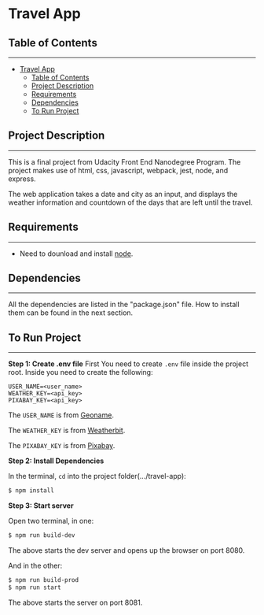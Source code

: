 # Travel App

## Table of Contents

---

- [Travel App](#travel-app)
  - [Table of Contents](#table-of-contents)
  - [Project Description](#project-description)
  - [Requirements](#requirements)
  - [Dependencies](#dependencies)
  - [To Run Project](#to-run-project)

## Project Description

---

This is a final project from Udacity Front End Nanodegree Program. The project makes use of html, css, javascript, webpack, jest, node, and express.

The web application takes a date and city as an input, and displays the weather information and countdown of the days that are left until the travel.

## Requirements

---

- Need to dounload and install [node](https://nodejs.org/en/).

## Dependencies

---

All the dependencies are listed in the "package.json" file. How to install them can be found in the next section.

## To Run Project

---

**Step 1: Create .env file**
First You need to create ```.env``` file inside the project root.
Inside you need to create the following:
```
USER_NAME=<user_name>
WEATHER_KEY=<api_key>
PIXABAY_KEY=<api_key>
```

The ```USER_NAME``` is from [Geoname](http://www.geonames.org/export/web-services.html).

The ```WEATHER_KEY``` is from [Weatherbit](https://www.weatherbit.io/account/create).

The ```PIXABAY_KEY``` is from [Pixabay](https://pixabay.com/api/docs/).

**Step 2: Install Dependencies**

In the terminal, ```cd``` into the project folder(.../travel-app):

```bash
$ npm install

```

**Step 3: Start server**

Open two terminal, in one:
```bash
$ npm run build-dev
```

The above starts the dev server and opens up the browser on port 8080.

And in the other:
```bash
$ npm run build-prod
$ npm run start
```

The above starts the server on port 8081.

